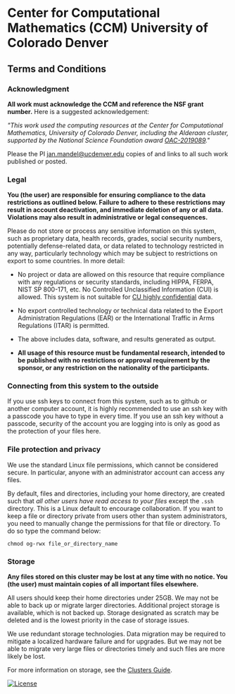 # Center for Computational Mathematics (CCM) University of Colorado Denver

## Terms and Conditions

### Acknowledgment
**All work must acknowledge the CCM and reference the NSF grant number.** Here is a suggested acknowledgement:

*"This work used the computing resources at the Center for Computational Mathematics, University of Colorado Denver,
including the Alderaan cluster, supported by the National Science Foundation award
[OAC-2019089](https://www.nsf.gov/awardsearch/showAward?AWD_ID=2019089)."* 

Please the PI [jan.mandel@ucdenver.edu](mailto:jan.mandel@ucdenver.edu) copies of and links to all such
work published or posted. 

### Legal
**You (the user) are responsible for ensuring compliance to the data restrictions as outlined below. Failure to adhere
to these restrictions may result in account deactivation, and immediate deletion of any or all data. Violations may also
result in administrative or legal consequences.**

Please do not store or process any sensitive information on this system, such as proprietary data, health records, 
grades, social security numbers, potentially defense-related data, or data related to technology restricted in any way, 
particularly technology which may be subject to restrictions on export to some countries. In more detail:

* No project or data are allowed on this resource that require compliance with any regulations or security standards, including HIPPA, FERPA, NIST SP 800-171, etc. No Controlled Unclassified Information (CUI) is allowed. This system is not suitable
for [CU highly confidential](https://www.cu.edu/data-governance/resources-support/data-classification) data.

* No export controlled technology or technical data related to the Export Administration Regulations (EAR) or the International Traffic in Arms  Regulations (ITAR) is permitted.
  
* The above includes data, software, and results generated as output. 

* **All usage of this resource must be fundamental research, intended to be published with no restrictions or approval
requirement by the sponsor, or any restriction on the nationality of the participants.**

### Connecting from this system to the outside 
If you use ssh keys to connect from this system, such as to github or 
another computer account, it is highly recommended to use an ssh key with a passcode you have to type in every time. 
If you use an ssh key without a passcode, security of the account you are logging into is only as good 
as the protection of your files here. 

### File protection and privacy
We use the standard Linux file permissions, which cannot be considered secure. 
In particular, anyone with an administrator account can access any files.

By default, files and directories, including your home directory, are created such that *all other users have read access to your files* except 
the `.ssh` directory. This is a Linux default to encourage collaboration. If you want to keep a file or directory private from 
users other than system administrators, you need to manually change the permissions for that file or directory.
 To do so type the command below:

    chmod og-rwx file_or_directory_name


### Storage

**Any files stored on this cluster may be lost at any time with no notice. You (the user) must  maintain copies of all
important files elsewhere.** 

All users should keep their home directories under 25GB. We may not be able to back up or migrate larger directories. 
Additional project storage is available, which is not backed up. Storage designated as scratch may be deleted and is the 
lowest priority in the case of storage issues. 

We use redundant storage technologies. Data migration may be required to mitigate a localized hardware failure and for upgrades. 
But we may not be able to migrate very large files or directories timely and such files are more likely be lost.

For more information on storage, see the [Clusters Guide](../clusters_guide/#file-storage).

[![License](https://img.shields.io/badge/License-Apache%202.0-blue.svg)](https://opensource.org/licenses/Apache-2.0)
